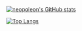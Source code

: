 [![neopoleon's GitHub stats](https://github-readme-stats-virid-delta.vercel.app/api?username=neopoleon&show_icons=true&include_all_commits=true&count_private=true&theme=onedark)](https://github.com/anuraghazra/github-readme-stats)

[![Top Langs](https://github-readme-stats-virid-delta.vercel.app/api/top-langs/?username=neopoleon&layout=compact&theme=onedark)](https://github.com/anuraghazra/github-readme-stats)
